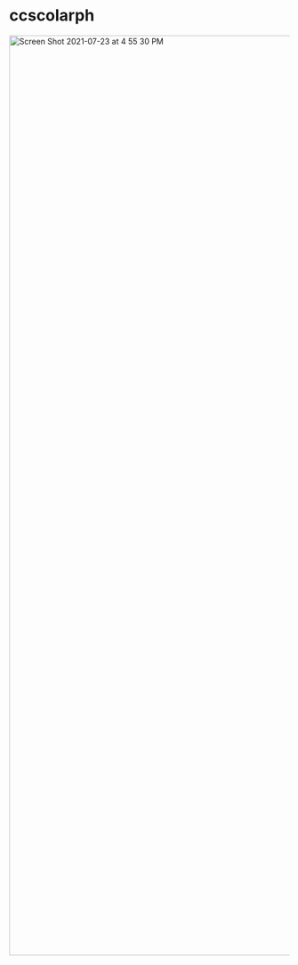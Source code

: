 # ccscolarph
<img width="1652" alt="Screen Shot 2021-07-23 at 4 55 30 PM" src="https://user-images.githubusercontent.com/54872601/126759401-8a83855a-14bc-4acd-ba81-1c5b3892944f.png">
